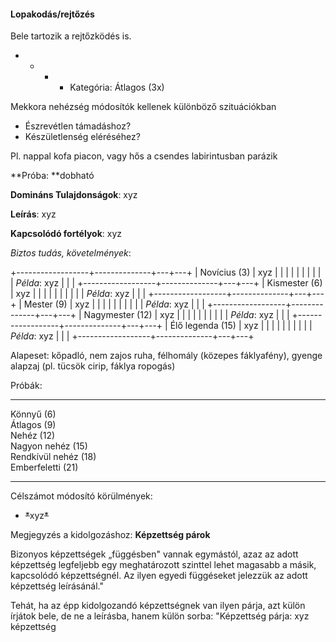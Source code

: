 #### Lopakodás/rejtőzés

Bele tartozik a rejtőzködés is.

-   -   -   -   Kategória: Átlagos (3x)

Mekkora nehézség módosítók kellenek különböző szituációkban

-   Észrevétlen támadáshoz?
-   Készületlenség eléréséhez?

Pl. nappal kofa piacon, vagy hős a csendes labirintusban parázik

**Próba: **dobható

**Domináns Tulajdonságok**: xyz

**Leírás**: xyz

**Kapcsolódó fortélyok**: xyz

*Biztos tudás, követelmények*:

+------------------+--------------+---+---+
| Novícius (3)     | xyz          |   |   |
|                  |              |   |   |
|                  | *Példa*: xyz |   |   |
+------------------+--------------+---+---+
| Kismester (6)    | xyz          |   |   |
|                  |              |   |   |
|                  | *Példa*: xyz |   |   |
+------------------+--------------+---+---+
| Mester (9)       | xyz          |   |   |
|                  |              |   |   |
|                  | *Példa*: xyz |   |   |
+------------------+--------------+---+---+
| Nagymester (12)  | xyz          |   |   |
|                  |              |   |   |
|                  | *Példa*: xyz |   |   |
+------------------+--------------+---+---+
| Élő legenda (15) | xyz          |   |   |
|                  |              |   |   |
|                  | *Példa*: xyz |   |   |
+------------------+--------------+---+---+

Alapeset: kőpadló, nem zajos ruha, félhomály (közepes fáklyafény),
gyenge alapzaj (pl. tücsök cirip, fáklya ropogás)

Próbák:

  ---------------------- --
  Könnyű (6)             
  Átlagos (9)            
  Nehéz (12)             
  Nagyon nehéz (15)      
  Rendkívül nehéz (18)   
  Emberfeletti (21)      
  ---------------------- --

Célszámot módosító körülmények:

-   ~~*~~xyz~~*~~

Megjegyzés a kidolgozáshoz: **Képzettség párok**

Bizonyos képzettségek „függésben\" vannak egymástól, azaz az adott
képzettség legfeljebb egy meghatározott szinttel lehet magasabb a másik,
kapcsolódó képzettségnél. Az ilyen egyedi függéseket jelezzük az adott
képzettség leírásánál.\"

Tehát, ha az épp kidolgozandó képzettségnek van ilyen párja, azt külön
írjátok bele, de ne a leírásba, hanem külön sorba: \"Képzettség párja:
xyz képzettség
